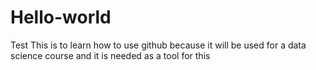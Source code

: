 # Hello-world
Test
This is to learn how to use github because it will be used for a data science course
and it is needed as a tool for this
